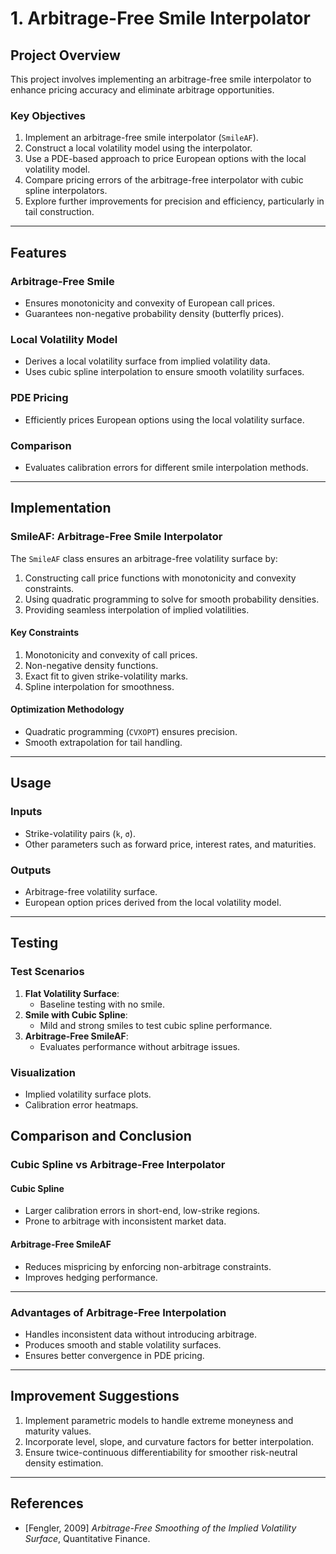 # **1. Arbitrage-Free Smile Interpolator**

## **Project Overview**
This project involves implementing an arbitrage-free smile interpolator to enhance pricing accuracy and eliminate arbitrage opportunities.

### **Key Objectives**
1. Implement an arbitrage-free smile interpolator (`SmileAF`).
2. Construct a local volatility model using the interpolator.
3. Use a PDE-based approach to price European options with the local volatility model.
4. Compare pricing errors of the arbitrage-free interpolator with cubic spline interpolators.
5. Explore further improvements for precision and efficiency, particularly in tail construction.

---

## **Features**

### **Arbitrage-Free Smile**
- Ensures monotonicity and convexity of European call prices.
- Guarantees non-negative probability density (butterfly prices).

### **Local Volatility Model**
- Derives a local volatility surface from implied volatility data.
- Uses cubic spline interpolation to ensure smooth volatility surfaces.

### **PDE Pricing**
- Efficiently prices European options using the local volatility surface.

### **Comparison**
- Evaluates calibration errors for different smile interpolation methods.

---

## **Implementation**

### **SmileAF: Arbitrage-Free Smile Interpolator**
The `SmileAF` class ensures an arbitrage-free volatility surface by:
1. Constructing call price functions with monotonicity and convexity constraints.
2. Using quadratic programming to solve for smooth probability densities.
3. Providing seamless interpolation of implied volatilities.

#### **Key Constraints**
1. Monotonicity and convexity of call prices.
2. Non-negative density functions.
3. Exact fit to given strike-volatility marks.
4. Spline interpolation for smoothness.

#### **Optimization Methodology**
- Quadratic programming (`CVXOPT`) ensures precision.
- Smooth extrapolation for tail handling.

---

## **Usage**

### **Inputs**
- Strike-volatility pairs (`k`, `σ`).
- Other parameters such as forward price, interest rates, and maturities.

### **Outputs**
- Arbitrage-free volatility surface.
- European option prices derived from the local volatility model.

---

## **Testing**

### **Test Scenarios**
1. **Flat Volatility Surface**:
   - Baseline testing with no smile.
2. **Smile with Cubic Spline**:
   - Mild and strong smiles to test cubic spline performance.
3. **Arbitrage-Free SmileAF**:
   - Evaluates performance without arbitrage issues.

### **Visualization**
- Implied volatility surface plots.
- Calibration error heatmaps.

## **Comparison and Conclusion**

### **Cubic Spline vs Arbitrage-Free Interpolator**

#### **Cubic Spline**
- Larger calibration errors in short-end, low-strike regions.
- Prone to arbitrage with inconsistent market data.

#### **Arbitrage-Free SmileAF**
- Reduces mispricing by enforcing non-arbitrage constraints.
- Improves hedging performance.

---

### **Advantages of Arbitrage-Free Interpolation**
- Handles inconsistent data without introducing arbitrage.
- Produces smooth and stable volatility surfaces.
- Ensures better convergence in PDE pricing.

---

## **Improvement Suggestions**
1. Implement parametric models to handle extreme moneyness and maturity values.
2. Incorporate level, slope, and curvature factors for better interpolation.
3. Ensure twice-continuous differentiability for smoother risk-neutral density estimation.

---

## **References**
- [Fengler, 2009] *Arbitrage-Free Smoothing of the Implied Volatility Surface*, Quantitative Finance.

